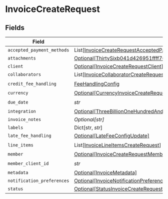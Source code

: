 # InvoiceCreateRequest


## Fields

| Field                                                                                                                                                                                                                                                                                                                                       | Type                                                                                                                                                                                                                                                                                                                                        | Required                                                                                                                                                                                                                                                                                                                                    | Description                                                                                                                                                                                                                                                                                                                                 |
| ------------------------------------------------------------------------------------------------------------------------------------------------------------------------------------------------------------------------------------------------------------------------------------------------------------------------------------------- | ------------------------------------------------------------------------------------------------------------------------------------------------------------------------------------------------------------------------------------------------------------------------------------------------------------------------------------------- | ------------------------------------------------------------------------------------------------------------------------------------------------------------------------------------------------------------------------------------------------------------------------------------------------------------------------------------------- | ------------------------------------------------------------------------------------------------------------------------------------------------------------------------------------------------------------------------------------------------------------------------------------------------------------------------------------------- |
| `accepted_payment_methods`                                                                                                                                                                                                                                                                                                                  | List[[InvoiceCreateRequestAcceptedPaymentMethods](../../models/shared/invoicecreaterequestacceptedpaymentmethods.md)]                                                                                                                                                                                                                       | :heavy_minus_sign:                                                                                                                                                                                                                                                                                                                          | N/A                                                                                                                                                                                                                                                                                                                                         |
| `attachments`                                                                                                                                                                                                                                                                                                                               | [Optional[ThirtySixb041d426951ffff76360faf03ef8ae938bed9739e6ad9f51acb982782296a2]](../../models/shared/thirtysixb041d426951ffff76360faf03ef8ae938bed9739e6ad9f51acb982782296a2.md)                                                                                                                                                         | :heavy_minus_sign:                                                                                                                                                                                                                                                                                                                          | N/A                                                                                                                                                                                                                                                                                                                                         |
| `client`                                                                                                                                                                                                                                                                                                                                    | [Optional[InvoiceCreateRequestClient]](../../models/shared/invoicecreaterequestclient.md)                                                                                                                                                                                                                                                   | :heavy_minus_sign:                                                                                                                                                                                                                                                                                                                          | N/A                                                                                                                                                                                                                                                                                                                                         |
| `collaborators`                                                                                                                                                                                                                                                                                                                             | List[[InvoiceCollaboratorCreateRequest](../../models/shared/invoicecollaboratorcreaterequest.md)]                                                                                                                                                                                                                                           | :heavy_minus_sign:                                                                                                                                                                                                                                                                                                                          | N/A                                                                                                                                                                                                                                                                                                                                         |
| `credit_fee_handling`                                                                                                                                                                                                                                                                                                                       | [FeeHandlingConfig](../../models/shared/feehandlingconfig.md)                                                                                                                                                                                                                                                                               | :heavy_check_mark:                                                                                                                                                                                                                                                                                                                          | N/A                                                                                                                                                                                                                                                                                                                                         |
| `currency`                                                                                                                                                                                                                                                                                                                                  | [Optional[CurrencyInvoiceCreateRequest]](../../models/shared/currencyinvoicecreaterequest.md)                                                                                                                                                                                                                                               | :heavy_minus_sign:                                                                                                                                                                                                                                                                                                                          | N/A                                                                                                                                                                                                                                                                                                                                         |
| `due_date`                                                                                                                                                                                                                                                                                                                                  | *str*                                                                                                                                                                                                                                                                                                                                       | :heavy_check_mark:                                                                                                                                                                                                                                                                                                                          | N/A                                                                                                                                                                                                                                                                                                                                         |
| `integration`                                                                                                                                                                                                                                                                                                                               | [Optional[ThreeBillionOneHundredAndNinetyMillionSixHundredAndEightyFiveThousandEightHundredAndThirtyTwoa4970525ea5b0803efff0b36a0202062e1fd8a0bc187acbe156461]](../../models/shared/threebilliononehundredandninetymillionsixhundredandeightyfivethousandeighthundredandthirtytwoa4970525ea5b0803efff0b36a0202062e1fd8a0bc187acbe156461.md) | :heavy_minus_sign:                                                                                                                                                                                                                                                                                                                          | N/A                                                                                                                                                                                                                                                                                                                                         |
| `invoice_notes`                                                                                                                                                                                                                                                                                                                             | *Optional[str]*                                                                                                                                                                                                                                                                                                                             | :heavy_minus_sign:                                                                                                                                                                                                                                                                                                                          | N/A                                                                                                                                                                                                                                                                                                                                         |
| `labels`                                                                                                                                                                                                                                                                                                                                    | Dict[str, *str*]                                                                                                                                                                                                                                                                                                                            | :heavy_minus_sign:                                                                                                                                                                                                                                                                                                                          | N/A                                                                                                                                                                                                                                                                                                                                         |
| `late_fee_handling`                                                                                                                                                                                                                                                                                                                         | [Optional[LateFeeConfigUpdate]](../../models/shared/latefeeconfigupdate.md)                                                                                                                                                                                                                                                                 | :heavy_minus_sign:                                                                                                                                                                                                                                                                                                                          | N/A                                                                                                                                                                                                                                                                                                                                         |
| `line_items`                                                                                                                                                                                                                                                                                                                                | List[[InvoiceLineItemsCreateRequest](../../models/shared/invoicelineitemscreaterequest.md)]                                                                                                                                                                                                                                                 | :heavy_check_mark:                                                                                                                                                                                                                                                                                                                          | N/A                                                                                                                                                                                                                                                                                                                                         |
| `member`                                                                                                                                                                                                                                                                                                                                    | [Optional[InvoiceCreateRequestMember]](../../models/shared/invoicecreaterequestmember.md)                                                                                                                                                                                                                                                   | :heavy_minus_sign:                                                                                                                                                                                                                                                                                                                          | N/A                                                                                                                                                                                                                                                                                                                                         |
| `member_client_id`                                                                                                                                                                                                                                                                                                                          | *str*                                                                                                                                                                                                                                                                                                                                       | :heavy_check_mark:                                                                                                                                                                                                                                                                                                                          | N/A                                                                                                                                                                                                                                                                                                                                         |
| `metadata`                                                                                                                                                                                                                                                                                                                                  | [Optional[InvoiceMetadata]](../../models/shared/invoicemetadata.md)                                                                                                                                                                                                                                                                         | :heavy_minus_sign:                                                                                                                                                                                                                                                                                                                          | N/A                                                                                                                                                                                                                                                                                                                                         |
| `notification_preferences`                                                                                                                                                                                                                                                                                                                  | [Optional[InvoiceNotificationPreferences]](../../models/shared/invoicenotificationpreferences.md)                                                                                                                                                                                                                                           | :heavy_minus_sign:                                                                                                                                                                                                                                                                                                                          | N/A                                                                                                                                                                                                                                                                                                                                         |
| `status`                                                                                                                                                                                                                                                                                                                                    | [Optional[StatusInvoiceCreateRequest]](../../models/shared/statusinvoicecreaterequest.md)                                                                                                                                                                                                                                                   | :heavy_minus_sign:                                                                                                                                                                                                                                                                                                                          | N/A                                                                                                                                                                                                                                                                                                                                         |